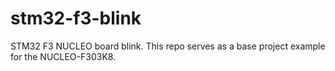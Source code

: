 # stm32-f3-blink
STM32 F3 NUCLEO board blink. This repo serves as a base project example for the NUCLEO-F303K8.
